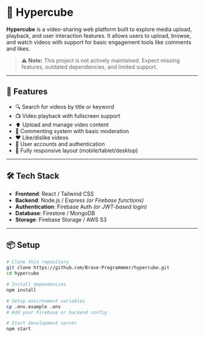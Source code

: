 # 🎥 Hypercube

**Hypercube** is a video-sharing web platform built to explore media upload, playback, and user interaction features. It allows users to upload, browse, and watch videos with support for basic engagement tools like comments and likes.

> ⚠️ **Note:** This project is not actively maintained. Expect missing features, outdated dependencies, and limited support.

---

## 🚀 Features

- 🔍 Search for videos by title or keyword
- 📺 Video playback with fullscreen support
- ⬆️ Upload and manage video content
- 💬 Commenting system with basic moderation
- ❤️ Like/dislike videos
- 👤 User accounts and authentication
- 📱 Fully responsive layout (mobile/tablet/desktop)

---

## 🛠️ Tech Stack

- **Frontend**: React / Tailwind CSS
- **Backend**: Node.js / Express *(or Firebase functions)*
- **Authentication**: Firebase Auth *(or JWT-based login)*
- **Database**: Firestore / MongoDB
- **Storage**: Firebase Storage / AWS S3

---

## 📦 Setup

```bash
# Clone this repository
git clone https://github.com/Brave-Programmmer/hypercube.git
cd hypercube

# Install dependencies
npm install

# Setup environment variables
cp .env.example .env
# Add your Firebase or backend config

# Start development server
npm start
